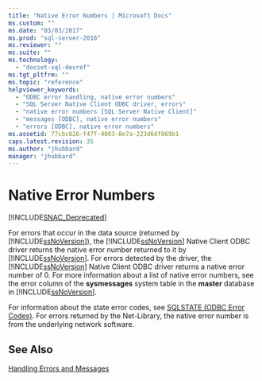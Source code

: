 ```yaml
---
title: "Native Error Numbers | Microsoft Docs"
ms.custom: ""
ms.date: "03/03/2017"
ms.prod: "sql-server-2016"
ms.reviewer: ""
ms.suite: ""
ms.technology: 
  - "docset-sql-devref"
ms.tgt_pltfrm: ""
ms.topic: "reference"
helpviewer_keywords: 
  - "ODBC error handling, native error numbers"
  - "SQL Server Native Client ODBC driver, errors"
  - "native error numbers [SQL Server Native Client]"
  - "messages [ODBC], native error numbers"
  - "errors [ODBC], native error numbers"
ms.assetid: 77cbc826-f47f-4803-8e7a-223d6df069b1
caps.latest.revision: 35
ms.author: "jhubbard"
manager: "jhubbard"
---
```

# Native Error Numbers
[!INCLUDE[SNAC_Deprecated](../../relational-databases/extended-stored-procedures-reference/includes/snac-deprecated.md)]

  For errors that occur in the data source (returned by [!INCLUDE[ssNoVersion](../../advanced-analytics/r-services/includes/ssnoversion-md.md)]), the [!INCLUDE[ssNoVersion](../../advanced-analytics/r-services/includes/ssnoversion-md.md)] Native Client ODBC driver returns the native error number returned to it by [!INCLUDE[ssNoVersion](../../advanced-analytics/r-services/includes/ssnoversion-md.md)]. For errors detected by the driver, the [!INCLUDE[ssNoVersion](../../advanced-analytics/r-services/includes/ssnoversion-md.md)] Native Client ODBC driver returns a native error number of 0. For more information about a list of native error numbers, see the error column of the **sysmessages** system table in the **master** database in [!INCLUDE[ssNoVersion](../../advanced-analytics/r-services/includes/ssnoversion-md.md)].  
  
 For information about the state error codes, see [SQLSTATE &#40;ODBC Error Codes&#41;](../../relational-databases/native-client-odbc-error-messages/sqlstate-odbc-error-codes.md). For errors returned by the Net-Library, the native error number is from the underlying network software.  
  
## See Also  
 [Handling Errors and Messages](../../relational-databases/native-client-odbc-error-messages/handling-errors-and-messages.md)  
  
  